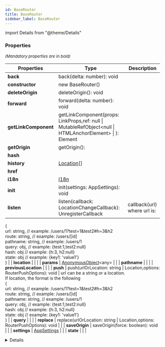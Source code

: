 ```yaml
---
id: BaseRouter
title: BaseRouter
sidebar_label: BaseRouter
---
```


import Details from "@theme/Details"




### Properties

<font size="2"><i>(Mandatory properties are in bold)</i></font>

| Properties | Type | Description |
| --------- | ---- | ----------- |
| **back** | back(delta: number): void |  |
| **constructor** | new BaseRouter() |  |
| **deleteOrigin** | deleteOrigin(): void |  |
| **forward** | forward(delta: number): void |  |
| **getLinkComponent** | getLinkComponent(props: LinkProps,ref: null \| MutableRefObject<null \| HTMLAnchorElement\> \| ): Element |  |
| **getOrigin** | getOrigin():  |  |
| **hash** |  |  |
| **history** | [Location](/framework-api/interfaces/Location.md)[] |  |
| **href** |  |  |
| **i18n** | [I18n](/framework-api/interfaces/I18n.md) |  |
| **init** | init(settings: AppSettings): void |  |
| **listen** | listen(callback: LocationChangeCallback): UnregisterCallback | callback(url) where url is:  
{  
  url: string, // example: /users/1?test=1&test2#h=3&h2  
  route: string, // example: /users/[id]  
  pathname: string, // example: /users/1  
  query: obj, // example: {test:1,test2:null}  
  hash: obj // example: {h:3, h2:null}  
  state: obj // example: {key1: 'value1'}  
} |
| **location** |  |  |
| **params** | [AnonymousObject](/framework-api/interfaces/AnonymousObject.md)<any\> |  |
| **pathname** |  |  |
| **previousLocation** |  |  |
| **push** | push(urlOrLocation: string \| Location,options: RouterPushOptions): void | url can be a string or a location.  
If location, the format is the following  
{  
  url: string, // example: /users/1?test=1&test2#h=3&h2  
  route: string, // example: /users/[id]  
  pathname: string, // example: /users/1  
  query: obj, // example: {test:1,test2:null}  
  hash: obj // example: {h:3, h2:null}  
  state: obj // example: {key1: 'value1'}  
} |
| **query** |  |  |
| **replace** | replace(urlOrLocation: string \| Location,options: RouterPushOptions): void |  |
| **saveOrigin** | saveOrigin(force: boolean): void |  |
| **settings** | [AppSettings](/framework-api/interfaces/AppSettings.md) |  |
| **state** |  |  |


<Details summary={<summary><b>Additional properties for advanced use cases</b></summary>}><div>

| Properties | Type | Description |
| --------- | ---- | ----------- |
| route | string |  |


</div></Details>